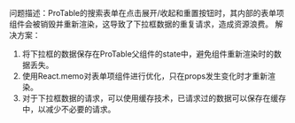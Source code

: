 问题描述：ProTable的搜索表单在点击展开/收起和重置按钮时，其内部的表单项组件会被销毁并重新渲染，这导致了下拉框数据的重复请求，造成资源浪费。
解决方案：

1. 将下拉框的数据保存在ProTable父组件的state中，避免组件重新渲染时的数据丢失。
2. 使用React.memo对表单项组件进行优化，只在props发生变化时才重新渲染。
3. 对于下拉框数据的请求，可以使用缓存技术，已请求过的数据可以保存在缓存中，以减少不必要的请求。
